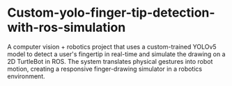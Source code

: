 # Custom-yolo-finger-tip-detection-with-ros-simulation
A computer vision + robotics project that uses a custom-trained YOLOv5 model to detect a user's fingertip in real-time and simulate the drawing on a 2D TurtleBot in ROS. The system translates physical gestures into robot motion, creating a responsive finger-drawing simulator in a robotics environment.
